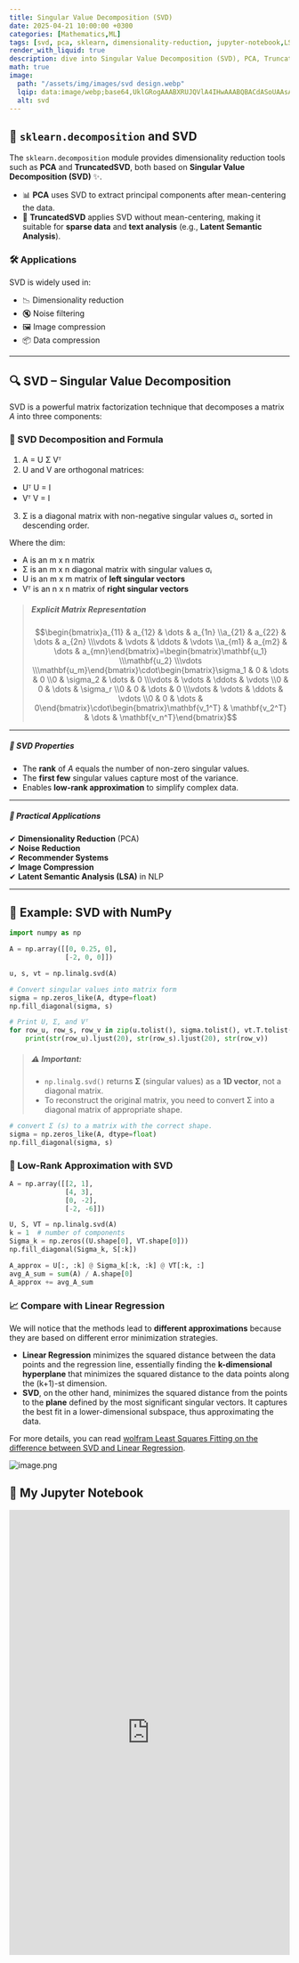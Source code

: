 ```yaml
---
title: Singular Value Decomposition (SVD)
date: 2025-04-21 10:00:00 +0300
categories: [Mathematics,ML]
tags: [svd, pca, sklearn, dimensionality-reduction, jupyter-notebook,LSA]
render_with_liquid: true
description: dive into Singular Value Decomposition (SVD), PCA, TruncatedSVD, and practical examples using NumPy and sklearn.
math: true
image:
  path: "/assets/img/images/svd design.webp"
  lqip: data:image/webp;base64,UklGRogAAABXRUJQVlA4IHwAAABQBACdASoUAAsAPm0qkUWkIqGYBABABsSxAE6ZQjgAEtEbFdA2t1vfqeQAAP0gzXMInt0VlnY4jNxGYuCEwqyT2Y7Xykn+tRSsUqjETi7Rq8Jsdar20KSXKZxP5TKZ7Ijrk0X4LUJtQXD3pgW7nnNVdWuf0xFgKOxxfQAA
  alt: svd
---
```

## 📌 `sklearn.decomposition` and SVD

The `sklearn.decomposition` module provides dimensionality reduction tools such as **PCA** and **TruncatedSVD**, both based on **Singular Value Decomposition (SVD)** ✨.

- 📊 **PCA** uses SVD to extract principal components after mean-centering the data.
- 🧠 **TruncatedSVD** applies SVD without mean-centering, making it suitable for **sparse data** and **text analysis** (e.g., **Latent Semantic Analysis**).

### 🛠️ Applications

SVD is widely used in:
- 📉 Dimensionality reduction  
- 🔇 Noise filtering  
- 🖼️ Image compression
- 📦 Data compression

---

## 🔍 SVD – Singular Value Decomposition

SVD is a powerful matrix factorization technique that decomposes a matrix $A$ into three components:

### 🧮 SVD Decomposition and Formula

1. A = U Σ Vᵀ
2. U and V are orthogonal matrices:
  - Uᵀ U = I
  - Vᵀ V = I
3. Σ is a diagonal matrix with non-negative singular values σᵢ, sorted in descending order.

Where the dim:
- A is an m x n matrix
- Σ is an m x n diagonal matrix with singular values σᵢ
- U is an m x m matrix of **left singular vectors**
- Vᵀ is an n x n matrix of **right singular vectors**


> #####  Explicit Matrix Representation  
> $$\begin{bmatrix}a_{11} & a_{12} & \dots & a_{1n} \\a_{21} & a_{22} & \dots & a_{2n} \\\vdots & \vdots & \ddots & \vdots \\a_{m1} & a_{m2} & \dots & a_{mn}\end{bmatrix}=\begin{bmatrix}\mathbf{u_1} \\\mathbf{u_2} \\\vdots \\\mathbf{u_m}\end{bmatrix}\cdot\begin{bmatrix}\sigma_1 & 0 & \dots & 0 \\0 & \sigma_2 & \dots & 0 \\\vdots & \vdots & \ddots & \vdots \\0 & 0 & \dots & \sigma_r \\0 & 0 & \dots & 0 \\\vdots & \vdots & \ddots & \vdots \\0 & 0 & \dots & 0\end{bmatrix}\cdot\begin{bmatrix}\mathbf{v_1^T} & \mathbf{v_2^T} & \dots & \mathbf{v_n^T}\end{bmatrix}$$

---

##### 🔹 SVD Properties

- The **rank** of $A$ equals the number of non-zero singular values.  
- The **first few** singular values capture most of the variance.  
- Enables **low-rank approximation** to simplify complex data.

---

##### 🔹 Practical Applications

✔ **Dimensionality Reduction** (PCA)  
✔ **Noise Reduction**  
✔ **Recommender Systems**  
✔ **Image Compression**  
✔ **Latent Semantic Analysis (LSA)** in NLP

---

## 🧪 Example: SVD with NumPy

```python
import numpy as np

A = np.array([[0, 0.25, 0],
              [-2, 0, 0]])

u, s, vt = np.linalg.svd(A)

# Convert singular values into matrix form
sigma = np.zeros_like(A, dtype=float)
np.fill_diagonal(sigma, s)

# Print U, Σ, and Vᵀ
for row_u, row_s, row_v in zip(u.tolist(), sigma.tolist(), vt.T.tolist()):
    print(str(row_u).ljust(20), str(row_s).ljust(20), str(row_v))
```
> ##### ⚠️ Important:
>
> - `np.linalg.svd()` returns **Σ** (singular values) as a **1D vector**, not a diagonal matrix.  
> - To reconstruct the original matrix, you need to convert Σ into a diagonal matrix of appropriate shape.  
```python
# convert Σ (s) to a matrix with the correct shape.
sigma = np.zeros_like(A, dtype=float)
np.fill_diagonal(sigma, s)
```

### 🔄 Low-Rank Approximation with SVD

```python
A = np.array([[2, 1],
              [4, 3],
              [0, -2],
              [-2, -6]])

U, S, VT = np.linalg.svd(A)
k = 1  # number of components
Sigma_k = np.zeros((U.shape[0], VT.shape[0]))
np.fill_diagonal(Sigma_k, S[:k])

A_approx = U[:, :k] @ Sigma_k[:k, :k] @ VT[:k, :]
avg_A_sum = sum(A) / A.shape[0]
A_approx += avg_A_sum
```

### 📈 Compare with Linear Regression

We will notice that the methods lead to **different approximations** because they are based on different error minimization strategies.  
- **Linear Regression** minimizes the squared distance between the data points and the regression line, essentially finding the **k-dimensional hyperplane** that minimizes the squared distance to the data points along the (k+1)-st dimension.
- **SVD**, on the other hand, minimizes the squared distance from the points to the **plane** defined by the most significant singular vectors. It captures the best fit in a lower-dimensional subspace, thus approximating the data.

For more details, you can read [wolfram Least Squares Fitting on the difference between SVD and Linear Regression](https://mathworld.wolfram.com/LeastSquaresFitting.html).

![image.png](https://qph.cf2.quoracdn.net/main-qimg-fabbfebd213b6e560a9d2aeccc4a9e39)

## 🧾 My Jupyter Notebook  

<iframe 
  src="https://nbviewer.org/github/nisanMan/ML-Projects/blob/master/Digit%20Recognizer/Math%20for%20ML/SVD.ipynb" 
  width="100%" 
  height="800" 
  frameborder="0">
</iframe>

